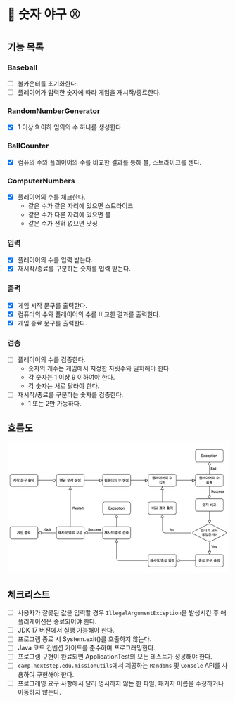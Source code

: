 # 🔢 숫자 야구 ⚾

## 기능 목록

### Baseball
- [ ] 볼카운터를 초기화한다.
- [ ] 플레이어가 입력한 숫자에 따라 게임을 재시작/종료한다.

### RandomNumberGenerator
- [x] 1 이상 9 이하 임의의 수 하나를 생성한다.

### BallCounter
- [x] 컴퓨의 수와 플레이어의 수를 비교한 결과를 통해 볼, 스트라이크를 센다.

### ComputerNumbers
- [x] 플레이어의 수를 체크한다.
  - 같은 수가 같은 자리에 있으면 스트라이크 
  - 같은 수가 다른 자리에 있으면 볼 
  - 같은 수가 전혀 없으면 낫싱

### 입력
- [x] 플레이어의 수를 입력 받는다.
- [x] 재시작/종료를 구분하는 숫자를 입력 받는다.

### 출력
- [x] 게임 시작 문구를 출력한다.
- [x] 컴퓨터의 수와 플레이어의 수를 비교한 결과를 출력한다.
- [x] 게임 종료 문구를 출력한다.

### 검증
- [ ] 플레이어의 수를 검증한다.
  - 숫자의 개수는 게임에서 지정한 자릿수와 일치해야 한다.
  - 각 숫자는 1 이상 9 이하여야 한다.
  - 각 숫자는 서로 달라야 한다.
- [ ] 재시작/종료를 구분하는 숫자를 검증한다.
  - 1 또는 2만 가능하다.

## 흐름도
<img src="baseball_flow.png">

## 체크리스트
- [ ] 사용자가 잘못된 값을 입력할 경우 `IllegalArgumentException`을 발생시킨 후 애플리케이션은 종료되어야 한다.
- [ ] JDK 17 버전에서 실행 가능해야 한다.
- [ ] 프로그램 종료 시 System.exit()를 호출하지 않는다.
- [ ] Java 코드 컨벤션 가이드를 준수하며 프로그래밍한다.
- [ ] 프로그램 구현이 완료되면 ApplicationTest의 모든 테스트가 성공해야 한다.
- [ ] `camp.nextstep.edu.missionutils`에서 제공하는 `Randoms` 및 `Console` API를 사용하여 구현해야 한다.
- [ ] 프로그래밍 요구 사항에서 달리 명시하지 않는 한 파일, 패키지 이름을 수정하거나 이동하지 않는다.
